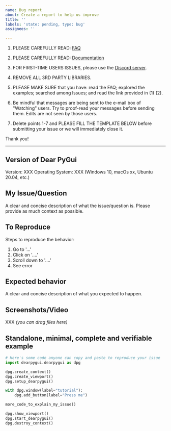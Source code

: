 ```yaml
---
name: Bug report
about: Create a report to help us improve
title: ''
labels: 'state: pending, type: bug'
assignees: ''

---
```


1. PLEASE CAREFULLY READ: [FAQ](https://github.com/hoffstadt/DearPyGui/discussions/categories/frequently-asked-questions-faq)

2. PLEASE CAREFULLY READ: [Documentation](https://github.com/hoffstadt/DearPyGui/wiki)

3. FOR FIRST-TIME USERS ISSUES,  please use the [Discord server](https://discord.gg/tyE7Gu4).

4. REMOVE ALL 3RD PARTY LIBRARIES.

5. PLEASE MAKE SURE that you have: read the FAQ; explored the examples; searched among Issues; and read the link provided in (1) (2).

6. Be mindful that messages are being sent to the e-mail box of "Watching" users. Try to proof-read your messages before sending them. Edits are not seen by those users.

7. Delete points 1-7 and PLEASE FILL THE TEMPLATE BELOW before submitting your issue or we will immediately close it.

Thank you!

----

## Version of Dear PyGui

Version: XXX
Operating System: XXX (Windows 10, macOs xx, Ubuntu 20.04, etc.)

## My Issue/Question

A clear and concise description of what the issue/question is. Please provide as much context as possible.

## To Reproduce

Steps to reproduce the behavior:
1. Go to '...'
2. Click on '....'
3. Scroll down to '....'
4. See error

## Expected behavior

A clear and concise description of what you expected to happen.

## Screenshots/Video

XXX _(you can drag files here)_

## Standalone, minimal, complete and verifiable example

```python
# Here's some code anyone can copy and paste to reproduce your issue
import dearpygui.dearpygui as dpg

dpg.create_context()
dpg.create_viewport()
dpg.setup_dearpygui()

with dpg.window(label="tutorial"):
    dpg.add_button(label="Press me")

more_code_to_explain_my_issue()

dpg.show_viewport()
dpg.start_dearpygui()
dpg.destroy_context()
```
